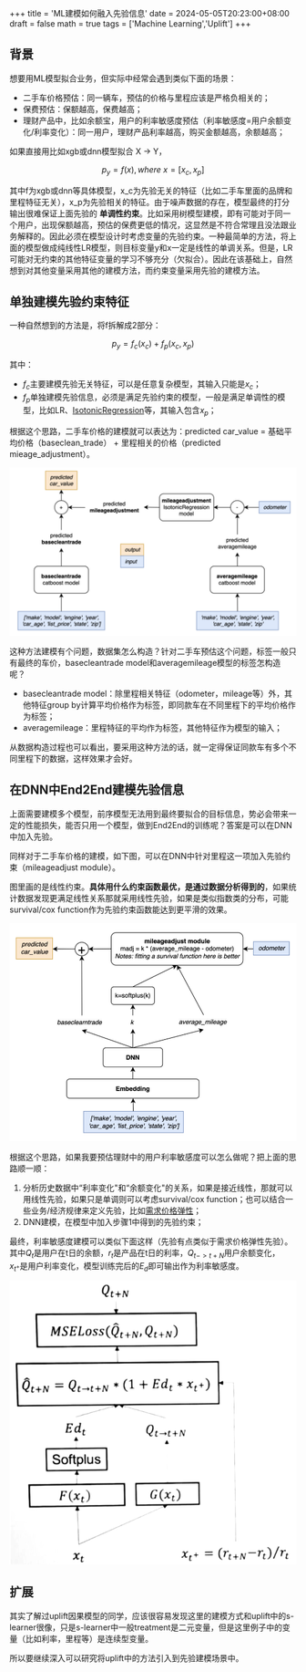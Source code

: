 +++
title = 'ML建模如何融入先验信息'
date = 2024-05-05T20:23:00+08:00
draft = false
math = true
tags = ['Machine Learning','Uplift']
+++

## 背景

想要用ML模型拟合业务，但实际中经常会遇到类似下面的场景：

- 二手车价格预估：同一辆车，预估的价格与里程应该是严格负相关的；
- 保费预估：保额越高，保费越高；
- 理财产品中，比如余额宝，用户的利率敏感度预估（利率敏感度=用户余额变化/利率变化）：同一用户，理财产品利率越高，购买金额越高，余额越高；

如果直接用比如xgb或dnn模型拟合 X -> Y，

$$
p_y=f(x), where\ x = [x_c, x_p]
$$

其中f为xgb或dnn等具体模型，x_c为先验无关的特征（比如二手车里面的品牌和里程特征无关），x_p为先验相关的特征。由于噪声数据的存在，模型最终的打分输出很难保证上面先验的 __单调性约束__。比如采用树模型建模，即有可能对于同一个用户，出现保额越高，预估的保费更低的情况，这显然是不符合常理且没法跟业务解释的。因此必须在模型设计时考虑变量的先验约束。一种最简单的方法，将上面的模型做成纯线性LR模型，则目标变量y和x一定是线性的单调关系。但是，LR可能对无约束的其他特征变量的学习不够充分（欠拟合）。因此在该基础上，自然想到对其他变量采用其他的建模方法，而约束变量采用先验的建模方法。

## 单独建模先验约束特征

一种自然想到的方法是，将f拆解成2部分：

$$
p_y=f_c(x_c) + f_p(x_c,x_p)
$$

其中：

- $f_c$主要建模先验无关特征，可以是任意复杂模型，其输入只能是$x_c$；
- $f_p$单独建模先验信息，必须是满足先验约束的模型，一般是满足单调性的模型，比如LR、[IsotonicRegression](https://scikit-learn.org/stable/modules/generated/sklearn.isotonic.IsotonicRegression.html)等，其输入包含$x_p$；

根据这个思路，二手车价格的建模就可以表达为：predicted car_value = 基础平均价格（baseclean_trade） + 里程相关的价格（predicted mieage_adjustment）。

![1714909145219](image/index/1714909145219.png)

这种方法建模有个问题，数据集怎么构造？针对二手车预估这个问题，标签一般只有最终的车价，basecleantrade model和averagemileage模型的标签怎构造呢？

- basecleantrade model：除里程相关特征（odometer，mileage等）外，其他特征group by计算平均价格作为标签，即同款车在不同里程下的平均价格作为标签；
- averagemileage：里程特征的平均作为标签，其他特征作为模型的输入；

从数据构造过程也可以看出，要采用这种方法的话，就一定得保证同款车有多个不同里程下的数据，这样效果才会好。

## 在DNN中End2End建模先验信息

上面需要建模多个模型，前序模型无法用到最终要拟合的目标信息，势必会带来一定的性能损失，能否只用一个模型，做到End2End的训练呢？答案是可以在DNN中加入先验。

同样对于二手车价格的建模，如下图，可以在DNN中针对里程这一项加入先验约束（mileageadjust module）。

图里画的是线性约束。__具体用什么约束函数最优，是通过数据分析得到的__，如果统计数据发现更满足线性关系那就采用线性先验，如果是类似指数类的分布，可能survival/cox function作为先验约束函数能达到更平滑的效果。

![1714909409568](image/index/1714909409568.png)

根据这个思路，如果我要预估理财中的用户利率敏感度可以怎么做呢？把上面的思路顺一顺：

1. 分析历史数据中“利率变化"和“余额变化"的关系，如果是接近线性，那就可以用线性先验，如果只是单调则可以考虑survival/cox function；也可以结合一些业务/经济规律来定义先验，比如[需求价格弹性](https://zh.wikipedia.org/wiki/%E9%9C%80%E6%B1%82%E7%9A%84%E4%BB%B7%E6%A0%BC%E5%BC%B9%E6%80%A7)；
2. DNN建模，在模型中加入步骤1中得到的先验约束；

最终，利率敏感度建模可以类似下面这样（先验有点类似于需求价格弹性先验）。其中$Q_t$是用户在t日的余额，$r_t$是产品在t日的利率，$Q_{t->t+N}$用户余额变化，$x_{t^+}$是用户利率变化，模型训练完后的$E_d$即可输出作为利率敏感度。

![1714911096323](image/index/1714911096323.png)

## 扩展

其实了解过uplift因果模型的同学，应该很容易发现这里的建模方式和uplift中的s-learner很像，只是s-learner中一般treatment是二元变量，但是这里例子中的变量（比如利率，里程等）是连续型变量。

所以要继续深入可以研究将uplift中的方法引入到先验建模场景中。
